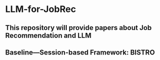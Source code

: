 # LLM-for-JobRec
 This repository will provide papers about Job Recommendation and LLM
---
## Baseline—Session-based Framework: BISTRO
